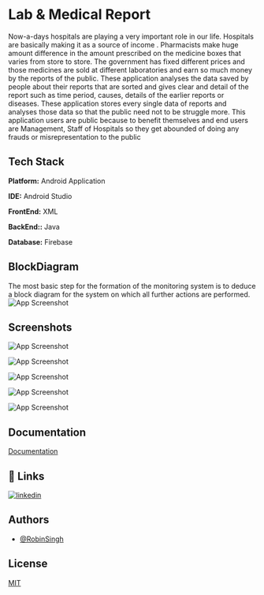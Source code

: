 
# Lab & Medical Report 
Now-a-days hospitals are playing a very important role in our life. Hospitals are basically making it as a source of income . Pharmacists make huge amount difference in the amount prescribed on the medicine boxes that varies from store to store. The government has fixed different prices and those medicines are sold at different laboratories and earn so much money by the reports of the public. These application analyses the data saved by people about their reports that are sorted and gives clear and detail of the report such as time period, causes, details of the earlier reports or diseases. These application stores every single data of reports and analyses those data so that the public need not to be struggle more. This application users are public because to benefit themselves and end users are Management, Staff of Hospitals so they get abounded of doing any frauds or misrepresentation to the public
## Tech Stack

**Platform:** Android Application

**IDE:** Android Studio

**FrontEnd:** XML

**BackEnd::** Java

**Database:** Firebase



## BlockDiagram
The most basic step for the formation of the monitoring system is to deduce a block diagram for the system on which all further actions are performed.
![App Screenshot](https://lh3.googleusercontent.com/0-E_Mv9cIkZHHVteEdkqkPUpBM71U1cG1TJgyoxo4KCk_sQcoxUFBYDAOoHqGhCThkk9Lx6tObVrTzCiKSMQnmhaRnTSj2DI5PGuEDAFaFDOHy1VP88f9i_IvYGrzRAtJSZgPP4CqIJFGJhjTBWDKyabmsWHVfDltiSLxFyd_QM1RkjoBxFcSe_Cnxfr7sTRD3cKOWm6KHFxW36E22BHp0tiNXLqNUKZ2LMkq85P7E9LO1MAzX8tOJYYkhtNr_nQ2mPfRHxMM5FN5DTt1LgQy9Z4ZSnw2RUCmx4mxSycCKMt-WKlVQeiKr3SGRFwLEom2CdSwh78w3MsQ55lFKNOoAw7Und2ydqcGUMtHCtha06JUSeUTmG3GxCbL5RTwmQ4F5ts6Mfl_W7_g10Cu34fUWomX9MIVl_NEQn62jBNaGV1IMxJnnsQG_tJc7J5ESJke3BysWjXEdFx5jYy2ZCKzOpmFPoi0bAfYinYN2SKFiBNggTShbWvWnz3G-xWMU2OBXNGPS3L-apxTaxJl6H4SHDZgsYQBcBbr97L340KXNj06ZVI1War4cK_xl4Q3MgIe-XL9LJEjPiKfSFbShBMfxIz8ujfmUU4A-Jl3JisufLvbo6je7XjSvUZwbjpnUXRQ3yZYEDS37WVVE3arxX5czKpRuUWP34aEFiJA0l_tgaPpcBnpg_HuNHj7_bHxi4b-FfQAbvnbA91vSSdaVFaM2NjOm39FM0aZ4bzdl7YgxFUZF1i3fGz4VxlP9ou_5WFEbyUl17mS25n0Sbo_8sZBmwgADpZjAEqxUz76zWPtEZ6Fize1Y0r7V59IX036hTPsfgu=w943-h830-no?authuser=0)

## Screenshots


![App Screenshot](https://lh3.googleusercontent.com/922XiWXOY7L0Tve4K5n5G1za1nVT5BVFYwzRC61wilXaDi8V1tIYXYlLBe604LFvxYNz_3Lzt0FG8J8-X5yR09LfgpnQ84ELHyTI9mCR3vFflugatCopHJe3x9zp9Omp8I62EuWji2MjejcUEX23EhzXuw8854ow06AKGHW4qFzn_xcz_SnS7LunHERBQeXYF6_hdBIqlqb6jOSPy_DP9R_qqbJ0siNEWn_MP3GKxAdbBM9VNx8u0_ZEREkZeu5-b2bcQ6OXIUqbX_c4_mbuCXWfdFp1HwKfFrifa3AU9UU8JvY3K27Hn7F_bChpJlMy0qNNkQy_8pkplrPp5czQCi4ZmXbC9kLPlWlSu83_VEwLEWMMFy8oQuwvgK7C37SFm__Nwrtoh0KgvsZjnVPiD1SHk-TW7BV98XJyJ0Xrfv1xK_gCzgliQQDlwFn5YWRTkRFj-53YxHEC4_Vsut1aQzl-K3oVERdqv3aG21Uhlo11e3u6NGfCpoTbISuH5s4uOlhgfZmtm5akjA-kqipfxwztDzZ6GwskMd7IwwyOCc42lv3TPqpwnjQAbeCrYCgJwCjICHVqvdYrLiJ5eyaN3zAxFoaiu3ad28Wvw61lF8l0lv99qpzF1FHNdpJw6qksPYpj-cP_3Busd7W-ppRnkBJV-agjN9yIzQbRHxsSys2xHSN_nnX8qEMo2kXqQwtPLxgd6nXb6Cc-MRyomJcVG-te0f9qE1UFPIvBxLmP16EkZTxypeI6wTAn43iURfEw3S97UU7jPnG29MR38RlkPTPmGkpKHO2z2ob8npEmycqOo5w0gK8uVxgKmw3hU-zdq0en=w152-h281-no?authuser=0)

![App Screenshot](https://lh3.googleusercontent.com/9_KNDZQVVrY58n5c7RebI0SHLvoYc7HLpk5YUgKlvS52jjtJ-U9qs3NBZGC2HyvMbBvbiSzxk141P7wCRUv8RtGg0GWLSdGMnbiapvlztT2wgT1pHMUQnUopkb8KFhK-tfr-Y3ASdKvN96YN318NGhM3ONxGHZV-V_tLRj5Y7_uzuANiHxfiPjQBiiD7_XMXCr8eWIyypez8MB600VhLP_CyvaeAb-Exkpi_NiE9V5i0BKhcmDECWXoenmJUAHKNlu8OgWpTaryqBn7aiGC2JeNk_OOZL9mS7vdqpeSCDjOaUKsr25jSdxSkhjJ6b9pQZY3Wff5hYuMS-hgjB5guzu1Bu-C9yjZR8Iffi2AHEebapJ0TFrI52-Zm3-2Nt0A_BtadIT9EXYXjRgyS1_xrcsrd7khu6cLB5sKmZX2pU3P9xpjorh910CF7zarCfAr1SD1Mz1QHV-LVvMenE9LdNNqDLZDXy-C-XX6-k6V3pypV59QBlK6xxSk5e-oO7vPAWbH1KMSVSzuY6o90u0Md7owpDwaktSvHl_C0coSJMNksKjj1aWhDbpEll-wwhMwF_HT5mfO0tA3WaL_CXGxDr9N9s6NyXPewbNw5dWjMoIieaCMWmrfBREmMl93Yi23_H2hYHlAYcQlUFLO1EjMyWH5IV1ACd3UR55A5EoXjIlBRgqfgbxKiHFCg7MCC7GBOmJGEtDPbYN9KwB0y7cywBlYPEwNdCG6YXTBUCrJljO1CaE9h68D_WFxXRfUr7K4dJpf0kCQZOpADAwEYBgk04TE4jlzbVR8V0fGPge-OCpUYXHO75L7JZCNFaglqxObPR0h5=w162-h281-no?authuser=0)

![App Screenshot](https://lh3.googleusercontent.com/qcxbwP2GwAsc9ohDsf_FPEiUrx9Tc0MOCNCHNILuIf8D54bvMBUOoJ6aNvCebo72meCxs6WestbFOO4ibRHo3IYUFpQt9TBnbHmGptvl1W4zC9ngSwzpMXgvyc_DytFlUtNT19_cmzH3cdGY8y1DMnkbiT2mIrlEWeEVFuovYrAwwLi7Fc3tp7GwYclYQ9iESLUNVpZZ1b0y3Bgl5eFnceMhmxfSImxq0R8IzhSdSxQFL4-1jzf58X2LBGE17bMggiXOdUWTl-fQhTfJYSYR0jQxBh5x6Bc-9v60Hr1O4hGRjOtykx55CajtQQL4TQ3p4yfKtDHVcYE4vy508q3LB7twcy6aZHQ8B4Sbr9R5bJvFoeOWm9zkmvm_g0cJgY6cRmYpbyPwb09LulcrmSRiAKbMj4tmLANTjBwbSEfq98CBpI8BkCacditqhaypMnxco9alKcX6BcLKLPIyXp05nOq4R3AyXVqSEE-A_VPJal1nXkWcT9-g1yJyAjBHK74xuDSjZBGq-zK5ney8gj3dzed4VKg-o0nnlM3Vc34EHP8RV7J7NN91zUrbUe4zoOEGCyhp9tQp3EgRh4HJ_1NERG_gVLetl8K14QOBGXa0VMx1bTSpS94kf8yH7Jh0rysjZd37idyQ9aCKJ4qUmRCkjW9a0-bT_VrNhh1u4xxZBO63WntD5-sVTbJBcAC1bQ5F7NYWrObHVesyG5gSzXQBdN4UEKptLN7Z3zQm0Ch9pjTDTr2FCoC8rUDnFvGUUGTRKZasAMIDNmvLa8u8W5A2jdHd5TmS6wMsqrSEUnQLZwYXhDLWjaTbfFzhI_OadzLNmXWO=w143-h281-no?authuser=0)

![App Screenshot](https://lh3.googleusercontent.com/aRFc5Wnvv0g9r30zp6weUwixWBA3W6c173t7_3G7aGUpK5--MsA6gwNghdwqvFgY7cAYOA-Ire3roLrzG4DOR5rJX_BIEMxXQIzkbfZiOz-3xcwZFVhDZvpDpjavrf7ZADQEZoYZiUOaVsNAqmRzG912cLcAPxOwPj8m4Qg6Dg7nx45090mjWod9AUfP4C5vexlrYDOiK0ZJ1FFCbhWr9Dx2NC-JUcJ0xTUJ5yMH-Kga1NBdtbYri56q5H-gL8J08DaUj1vbrCsC5FPNnUrb8RjFwSflXo27kVSlDQz8dNG87Rj7JUg-Lk-2CbENm6zIKVxbFZjvALPRIhLmsnbEekWDTyAHSlgJimqGtgxy6reqjsKxWGiSvmpmIu73p-FtnIAn9CidEuNRCJSvOdlxJexpMaRzg9y826-03zdpBUwUQElCE4V_GcftXhHHr4i25HQTF58TjPpXxOgvHMGUYzWW-F_Ev7nkMqKzc--MrKXmkUTbVMqDIgWbrXOJPw_mP6G2Ob3So4clL-5x0zSORcPDyc-c0tiMuOe0Q-CNTCxKWCo9k96UvfO_4T4L339k-U1QNJKmV1HVVlPu0ZfEOzhLPWAvATNNb3zupTXIxPvA4epyrGe0j7Kp2mRe41sqkcd3ARzZLAfZFIkK9gwCOnYy3P7Mgq3vJjM7rEGBacUD7txjG-Ova3C_HR_VRoF89R4L0qxrCt3Z0pllhWUZMGojPcltdfGuwVs0o79sYY3t9u44Ra9latpA73RV07jX4ksRPm1klvIxFobQOeyZGkRTkFI2DNO68GV6sqWk9f11ptwtgqG9NzW-N0fk7mtuhWWN=w140-h281-no?authuser=0)

![App Screenshot](https://lh3.googleusercontent.com/67FgBbAUFc5O7EXdMFYbCvnkCN1d3bdcUaSCc55wiIipuU5_96dUhmpumzHQPL3uDWftlxHVyW0Qun03k3BDFWxfkmW_wk018pHT5eAG9iTJ8gduKFB1140ILdOIr1gNU_0TSwaHe79ctavk12y5QfidE4oV6ObDUszSuypmPyHSJsK1R9XQMp9tOHHGmyLo8UzCvbAYWtQCvfESEZKbhxpz3ZqaTe7ShSwAOeuhZuhzMjS_xQN0i7y1xDqgqmaYSP_9VJRXwlfVYNtRV_wfQirVVqBjpykLSaqD2trFBnDhipzcAeLZqhEmfni7YEiN8U0-Y9O3F4Na4-TR2D1-lGblqcWQZ8yZ1kqITkTrzy1hE1k6xv_D21Ont_THHodzidTFPP75lw5GM_BfnkHGh726SNrm0F7yjIVO7RNgrXU7E9dNCSMdxbzaJwp2jHR5tnSJq7XbkcZ1m5Cmr4phc658evEkUZeswKjy1RLuRAIZNgDXajTcO4ezl6aAczJJZ1MM8K4hpfLehKx-t7lBnHsY7TPv2D3ebx4K1Tta7H1eykfSDWVFu9y6MzlrvmYKP5FpfHrUC1UgYL_d9Zw87MP3Btl3MfoMRxUPVQ4ogMVoxUn_EBMszi3hxyjNLO7hdcR0lQzGmgEfYL2WgBxoznyatrA5D1j9PXf21N4leZvAYEjuoQOnzL-vkcDzOO9SDAW0p8lyNSGPPvo1KWM0XYK0YtxE86oQYSJobeUlM4kcEw2rENlzhAFU7avZG7NNsR6cjlpF-ciQIAH5CutIDSPXBWPE_32zSEmXBJh0ChsnVRygFh3mt6U4bOqJa6Mn4uep=w177-h337-no?authuser=0)


## Documentation

[Documentation](https://drive.google.com/file/d/1LzvdgzkQRf9Z2Vox55eYcavTrbX-6XhD/view?usp=sharing)


## 🔗 Links
[![linkedin](https://img.shields.io/badge/linkedin-0A66C2?style=for-the-badge&logo=linkedin&logoColor=white)](https://www.linkedin.com/in/robin-singh-466783188/)


## Authors

- [@RobinSingh](https://github.com/RobinSingh1313)


## License

[MIT](https://github.com/RobinSingh1313/Lab-And-Medical-Report/blob/main/LICENSE)

